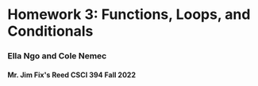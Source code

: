 # Homework 3: Functions, Loops, and Conditionals
### Ella Ngo and Cole Nemec
#### Mr. Jim Fix's Reed CSCI 394 Fall 2022